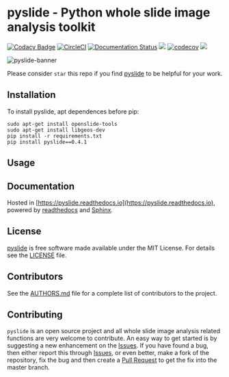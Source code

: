 pyslide - Python whole slide image analysis toolkit
============
[![Codacy Badge](https://api.codacy.com/project/badge/Grade/9fd878feda1d4780b8c101efda3422a4)](https://app.codacy.com/app/PingjunChen/pyslide?utm_source=github.com&utm_medium=referral&utm_content=PingjunChen/pyslide&utm_campaign=Badge_Grade_Dashboard)
[![CircleCI](https://circleci.com/gh/PingjunChen/pyslide.svg?style=svg)](https://circleci.com/gh/PingjunChen/pyslide)
[![Documentation Status](https://readthedocs.org/projects/pyslide/badge/?version=latest)](https://pyslide.readthedocs.io/en/latest/?badge=latest)
![](https://img.shields.io/github/license/PingjunChen/pyslide.svg)
[![codecov](https://codecov.io/gh/PingjunChen/pyslide/branch/master/graph/badge.svg)](https://codecov.io/gh/PingjunChen/pyslide)
![](https://img.shields.io/github/stars/PingjunChen/pyslide.svg)

![pyslide-banner](./docs/wsi-thyroid-fs-slide.png)

Please consider `star` this repo if you find [pyslide](https://github.com/PingjunChen/pyslide) to be helpful for your work.

Installation
------------
To install pyslide, apt dependences before pip:
```alpha
sudo apt-get install openslide-tools
sudo apt-get install libgeos-dev
pip install -r requirements.txt
pip install pyslide==0.4.1
```

Usage
------------

Documentation
------------
Hosted in [https://pyslide.readthedocs.io](https://pyslide.readthedocs.io), powered by [readthedocs](https://readthedocs.org) and [Sphinx](http://www.sphinx-doc.org).

License
------------
[pyslide](https://github.com/PingjunChen/pyslide) is free software made available under the MIT License. For details see the [LICENSE](LICENSE) file.

Contributors
------------
See the [AUTHORS.md](AUTHORS.md) file for a complete list of contributors to the project.

Contributing
------------
``pyslide`` is an open source project and all whole slide image analysis related functions are very welcome to contribute. An easy way to get started is by suggesting a new enhancement on the [Issues](https://github.com/PingjunChen/pyslide/issues). If you have found a bug, then either report this through [Issues](https://github.com/PingjunChen/pyslide/issues), or even better, make a fork of the repository, fix the bug and then create a [Pull Request](https://github.com/PingjunChen/pyslide/pulls) to get the fix into the master branch.
